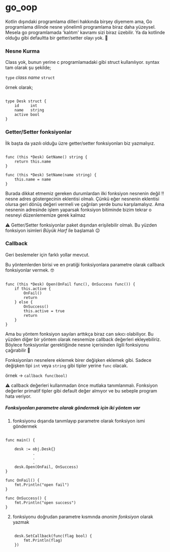 # go_oop

Kotlin dışındaki programlama dilleri hakkında birşey diyemem ama, Go programlama dilinde nesne yönelimli programlama biraz daha yüzeysel. 
Mesela go programlamada 'kalıtım' kavramı sizi biraz üzebilir. Ya da kotlinde olduğu gibi defaultta bir getter/setter olayı yok. 	:face_with_head_bandage:


### Nesne Kurma
Class yok, bunun yerine c programlamadaki gibi struct kullanılıyor. syntax tam olarak şu şekilde;

``` type ``` *class name* ``` struct ```

örnek olarak; 


```

type Desk struct {
	id     int
	name   string
	active bool
}

```
### Getter/Setter fonksiyonlar
İlk başta da yazılı olduğu üzre getter/setter fonksiyonları biz yazmalıyız.

```

func (this *Desk) GetName() string {
	return this.name
}

func (this *Desk) SetName(name string) {
	this.name = name
}

```
Burada dikkat etmemiz gereken durumlardan ilki fonksiyon nesnenin değil :bangbang: nesne adres göstergecinin eklentisi olmalı. Çünkü eğer nesnenin eklentisi olursa geri dönüş değeri vermeli ve çağrılan yerde bunu karşılamalıyız. Ama nesnenin adresinde işlem yaparsak fonksiyon bitiminde bizim tekrar o nesneyi düzenlememize gerek kalmaz

:warning: Getter/Setter fonksiyonlar paket dışından erişilebilir olmalı. Bu yüzden fonksiyon isimleri *Büyük Harf* ile başlamalı :wink:

### Callback

Geri beslemeler için farklı yollar mevcut.

Bu yöntemlerden birisi ve en pratiği fonksiyonlara parametre olarak callback fonksiyonlar vermek. :nerd_face:

```

func (this *Desk) Open(OnFail func(), OnSuccess func()) {
	if this.active {
		OnFail()
		return
	} else {
		OnSuccess()
		this.active = true
		return
	}
}

```

Ama bu yöntem fonksiyon sayıları arttıkça biraz can sıkıcı olabiliyor. Bu yüzden diğer bir yöntem olarak nesnemize callback değerleri ekleyebiliriz. 
Böylece fonksiyonlar gerektiğinde nesne içerisinden ilgili fonksiyonu çağırabilir :100:

Fonksiyonları nesnelere eklemek birer değişken eklemek gibi. Sadece değişken tipi ```int``` veya ```string``` gibi tipler yerine ```func``` olacak.

örnek -> ``` callback func(bool) ```

:warning: callback değerleri kullanmadan önce mutlaka tanımlanmalı. Fonksiyon değerler primatif tipler gibi default değer almıyor ve bu sebeple program hata veriyor.

##### Fonksiyonları parametre olarak göndermek için iki yöntem var 

1. fonksiyonu dışarıda tanımlayıp parametre olarak fonksiyon ismi göndermek

```

func main() {

	desk := obj.Desk{}
            .
            .
            .
	desk.Open(OnFail, OnSuccess)
}

func OnFail() {
	fmt.Println("open fail")
}

func OnSuccess() {
	fmt.Println("open success")
}

```

2. fonksiyonu doğrudan parametre kısmında *anonim fonksiyon* olarak yazmak
```

	desk.SetCallback(func(flag bool) {
		fmt.Println(flag)
	})
  
```
